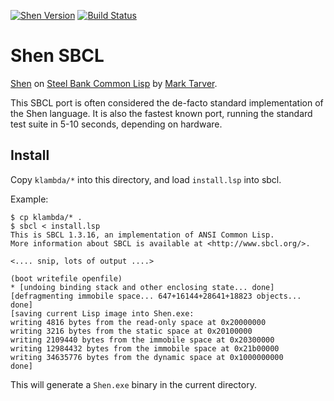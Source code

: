 [![Shen Version](https://img.shields.io/badge/shen-20.0-blue.svg)](https://github.com/Shen-Language)
[![Build Status](https://travis-ci.org/rkoeninger/shen-sbcl.svg?branch=master)](https://travis-ci.org/rkoeninger/shen-sbcl)

# Shen SBCL

[Shen](http://www.shenlanguage.org) on [Steel Bank Common Lisp](http://www.sbcl.org/) by [Mark Tarver](http://marktarver.com/).

This SBCL port is often considered the de-facto standard implementation of the Shen language. It is also the fastest known port, running the standard test suite in 5-10 seconds, depending on hardware.

## Install

Copy `klambda/*` into this directory, and load `install.lsp` into sbcl.

Example:

```
$ cp klambda/* .
$ sbcl < install.lsp
This is SBCL 1.3.16, an implementation of ANSI Common Lisp.
More information about SBCL is available at <http://www.sbcl.org/>.

<.... snip, lots of output ....>

(boot writefile openfile)
* [undoing binding stack and other enclosing state... done]
[defragmenting immobile space... 647+16144+28641+18823 objects... done]
[saving current Lisp image into Shen.exe:
writing 4816 bytes from the read-only space at 0x20000000
writing 3216 bytes from the static space at 0x20100000
writing 2109440 bytes from the immobile space at 0x20300000
writing 12984432 bytes from the immobile space at 0x21b00000
writing 34635776 bytes from the dynamic space at 0x1000000000
done]
```

This will generate a `Shen.exe` binary in the current directory.
